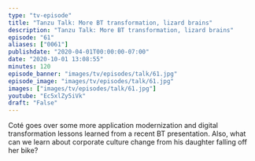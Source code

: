 ```yaml
---
type: "tv-episode"
title: "Tanzu Talk: More BT transformation, lizard brains"
description: "Tanzu Talk: More BT transformation, lizard brains"
episode: "61"
aliases: ["0061"]
publishdate: "2020-04-01T00:00:00-07:00"
date: "2020-10-01 13:08:55"
minutes: 120
episode_banner: "images/tv/episodes/talk/61.jpg"
episode_image: "images/tv/episodes/talk/61.jpg"
images: ["images/tv/episodes/talk/61.jpg"]
youtube: "Ec5xlZy5iVk"
draft: "False"
---
```


Coté goes over some more application modernization and digital transformation lessons learned from a recent BT presentation. Also, what can we learn about corporate culture change from his daughter falling off her bike?